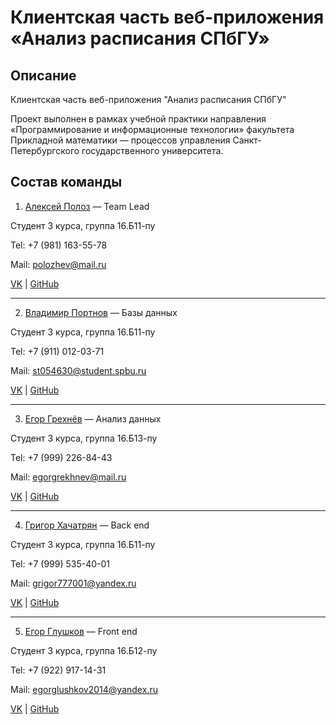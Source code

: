 # Клиентская часть веб-приложения «Анализ расписания СПбГУ»
## Описание
Клиентская часть веб-приложения "Анализ расписания СПбГУ" 

Проект выполнен в рамках учебной практики направления «Программирование и информационные технологии» факультета Прикладной математики — процессов управления Санкт-Петербургского государственного университета.

## Состав команды
1. [Алексей Полоз](https://github.com/kosyachniy) — Team Lead

Студент 3 курса, группа 16.Б11-пу

Tel: +7 (981) 163-55-78

Mail: polozhev@mail.ru

[VK](https://vk.com/freakiller) | [GitHub](https://github.com/kosyachniy)

---

2. [Владимир Портнов](https://github.com/VPortnov) — Базы данных

Студент 3 курса, группа 16.Б11-пу

Tel: +7 (911) 012-03-71

Mail: st054630@student.spbu.ru

[VK](https://vk.com/id323263866) | [GitHub](https://github.com/VPortnov)

---

3. [Егор Грехнёв](https://github.com/Egor14) — Анализ данных

Студент 3 курса, группа 16.Б13-пу

Tel: +7 (999) 226-84-43

Mail: egorgrekhnev@mail.ru

[VK](https://vk.com/vipmegogor) | [GitHub](https://github.com/Egor14)

-----

4. [Григор Хачатрян](https://github.com/GrigorKhachatryan) — Back end

Студент 3 курса, группа 16.Б11-пу

Tel: +7 (999) 535-40-01

Mail: grigor777001@yandex.ru

[VK](https://vk.com/i82892777) | [GitHub](https://github.com/GrigorKhachatryan)

-----

5. [Егор Глушков](https://github.com/ExP98) — Front end

Студент 3 курса, группа 16.Б12-пу

Tel: +7 (922) 917-14-31

Mail: egorglushkov2014@yandex.ru

[VK](https://vk.com/exp98) | [GitHub](https://github.com/ExP98)
